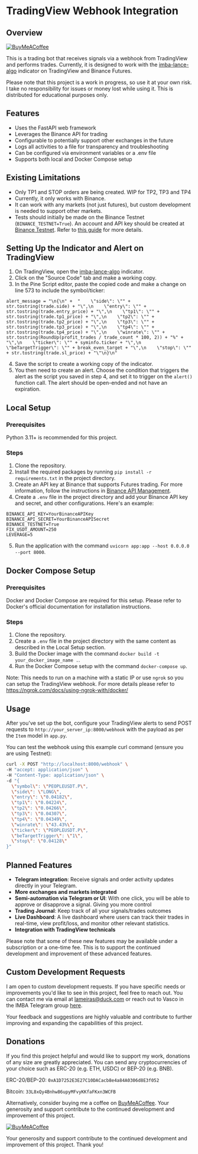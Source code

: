 
# TradingView Webhook Integration

## Overview

[![BuyMeACoffee](https://cdn.buymeacoffee.com/buttons/v2/default-yellow.png)](https://www.buymeacoffee.com/vascolameiras)

This is a trading bot that receives signals via a webhook from TradingView and performs trades. Currently, it is designed to work with the [imba-lance-algo](https://www.tradingview.com/script/xW8hYdbL-imba-lance-algo/) indicator on TradingView and Binance Futures.

Please note that this project is a work in progress, so use it at your own risk. I take no responsibility for issues or money lost while using it. This is distributed for educational purposes only.

## Features

- Uses the FastAPI web framework
- Leverages the Binance API for trading
- Configurable to potentially support other exchanges in the future
- Logs all activities to a file for transparency and troubleshooting
- Can be configured via environment variables or a .env file
- Supports both local and Docker Compose setup

## Existing Limitations

- Only TP1 and STOP orders are being created. WIP for TP2, TP3 and TP4 
- Currently, it only works with Binance.
- It can work with any markets (not just futures), but custom development is needed to support other markets.
- Tests should initially be made on the Binance Testnet (`BINANCE_TESTNET=True`). An account and API key should be created at [Binance Testnet](https://testnet.binancefuture.com/en/futures/). Refer to [this guide](https://www.binance.com/en/support/faq/how-to-test-my-functions-on-binance-testnet-ab78f9a1b8824cf0a106b4229c76496d) for more details.

## Setting Up the Indicator and Alert on TradingView

1. On TradingView, open the [imba-lance-algo](https://www.tradingview.com/script/xW8hYdbL-imba-lance-algo/) indicator.
2. Click on the "Source Code" tab and make a working copy.
3. In the Pine Script editor, paste the copied code and make a change on line 573 to include the symbol/ticker:

```pinescript
alert_message = "\n{\n" +  "    \"side\": \"" + str.tostring(trade.side) + "\",\n    \"entry\": \"" + str.tostring(trade.entry_price) + "\",\n    \"tp1\": \"" + str.tostring(trade.tp1_price) + "\",\n    \"tp2\": \"" + str.tostring(trade.tp2_price) + "\",\n    \"tp3\": \"" + str.tostring(trade.tp3_price) + "\",\n    \"tp4\": \"" + str.tostring(trade.tp4_price) + "\",\n    \"winrate\": \"" + str.tostring(RoundUp(profit_trades / trade_count * 100, 2)) + "%" + "\",\n    \"ticker\": \"" + syminfo.ticker + "\",\n    \"beTargetTrigger\": \"" + break_even_target + "\",\n    \"stop\": \"" + str.tostring(trade.sl_price) + "\"\n}\n"
```

4. Save the script to create a working copy of the indicator.
5. You then need to create an alert. Choose the condition that triggers the alert as the script you saved in step 4, and set it to trigger on the `alert()` function call. The alert should be open-ended and not have an expiration.

## Local Setup

### Prerequisites

Python 3.11+ is recommended for this project.

### Steps

1. Clone the repository.
2. Install the required packages by running `pip install -r requirements.txt` in the project directory.
3. Create an API key at Binance that supports Futures trading. For more information, follow the instructions in [Binance API Management](https://www.binance.com/en/my/settings/api-management).
4. Create a `.env` file in the project directory and add your Binance API key and secret, and other configurations. Here's an example:

```env
BINANCE_API_KEY=YourBinanceAPIKey
BINANCE_API_SECRET=YourBinanceAPISecret
BINANCE_TESTNET=True
FIX_USDT_AMOUNT=250
LEVERAGE=5
```

5. Run the application with the command `uvicorn app:app --host 0.0.0.0 --port 8000`.

## Docker Compose Setup

### Prerequisites

Docker and Docker Compose are required for this setup. Please refer to Docker's official documentation for installation instructions.

### Steps

1. Clone the repository.
2. Create a `.env` file in the project directory with the same content as described in the Local Setup section.
3. Build the Docker image with the command `docker build -t your_docker_image_name .`.
4. Run the Docker Compose setup with the command `docker-compose up`.

Note: This needs to run on a machine with a static IP or use `ngrok` so you can setup the TradingView webhook. For more details please refer to https://ngrok.com/docs/using-ngrok-with/docker/
## Usage

After you've set up the bot, configure your TradingView alerts to send POST requests to `http://your_server_ip:8000/webhook` with the payload as per the `Item` model in `app.py`.

You can test the webhook using this example curl command (ensure you are using Testnet):

```bash
curl -X POST "http://localhost:8000/webhook" \
-H "accept: application/json" \
-H "Content-Type: application/json" \
-d "{
  \"symbol\": \"PEOPLEUSDT.P\",
  \"side\": \"LONG\",
  \"entry\": \"0.04182\",
  \"tp1\": \"0.04224\",
  \"tp2\": \"0.04266\",
  \"tp3\": \"0.04307\",
  \"tp4\": \"0.04349\",
  \"winrate\": \"43.43%\",
  \"ticker\": \"PEOPLEUSDT.P\",
  \"beTargetTrigger\": \"1\",
  \"stop\": \"0.04128\"
}"
```

## Planned Features

- **Telegram integration**: Receive signals and order activity updates directly in your Telegram.
- **More exchanges and markets integrated**
- **Semi-automation via Telegram or UI**: With one click, you will be able to approve or disapprove a signal. Giving you more control
- **Trading Journal**: Keep track of all your signals/trades outcomes
- **Live Dashboard**: A live dashboard where users can track their trades in real-time, view profit/loss, and monitor other relevant statistics.
- **Integration with TradingView technicals**

Please note that some of these new features may be available under a subscription or a one-time fee. This is to support the continued development and improvement of these advanced features.

## Custom Development Requests

I am open to custom development requests. If you have specific needs or improvements you'd like to see in this project, feel free to reach out. You can contact me via email at lameiras@duck.com or reach out to Vasco in the IMBA Telegram group [here](https://t.me/imba_p_chat).

Your feedback and suggestions are highly valuable and contribute to further improving and expanding the capabilities of this project.


## Donations

If you find this project helpful and would like to support my work, donations of any size are greatly appreciated. You can send any cryptocurrencies of your choice such as ERC-20 (e.g. ETH, USDC) or BEP-20 (e.g. BNB).

ERC-20/BEP-20: `0xA1D7252E3E27C10DACacb8e4a84A0306d8E3f052`

Bitcoin: `33L8xQy4Bnhw86upyMFvyKKfaFKxn3WCFB`

Alternatively, consider buying me a coffee on [BuyMeACoffee](https://www.buymeacoffee.com/vascolameiras). Your generosity and support contribute to the continued development and improvement of this project.

[![BuyMeACoffee](https://cdn.buymeacoffee.com/buttons/v2/default-yellow.png)](https://www.buymeacoffee.com/vascolameiras)

Your generosity and support contribute to the continued development and improvement of this project. Thank you!
